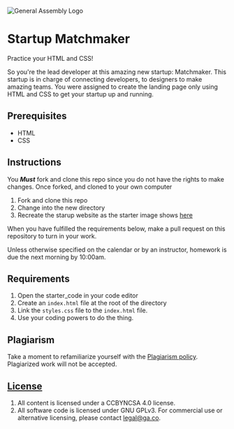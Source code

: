 
![General Assembly Logo](https://camo.githubusercontent.com/1a91b05b8f4d44b5bbfb83abac2b0996d8e26c92/687474703a2f2f692e696d6775722e636f6d2f6b6538555354712e706e67)

# Startup Matchmaker

Practice your HTML and CSS!

So you're the lead developer at this amazing new startup: Matchmaker. This startup is in charge of connecting developers, to designers to make amazing teams. You were assigned to create the landing page only using HTML and CSS to get your startup up and running.

## Prerequisites

* HTML
* CSS

## Instructions

You ***Must*** fork and clone this repo since you do not have the rights to make changes. Once forked, and cloned to your own computer

1. Fork and clone this repo
2. Change into the new directory
3. Recreate the starup website as the starter image shows [here](./starter_code/images/startup-matchmaker.png)

When you have fulfilled the requirements below, make a pull request on this
repository to turn in your work.

Unless otherwise specified on the calendar or by an instructor, homework is due
the next morning by 10:00am.

## Requirements

1. Open the starter_code in your code editor
2. Create an `index.html` file at the root of the directory
3. Link the `styles.css` file to the `index.html` file.
4. Use your coding powers to do the thing.

## Plagiarism

Take a moment to refamiliarize yourself with the
[Plagiarism policy](https://git.generalassemb.ly/DC-WDI/Administrative/blob/master/plagiarism.md).
Plagiarized work will not be accepted.

## [License](LICENSE)

1.  All content is licensed under a CC­BY­NC­SA 4.0 license.
1.  All software code is licensed under GNU GPLv3. For commercial use or
    alternative licensing, please contact legal@ga.co.